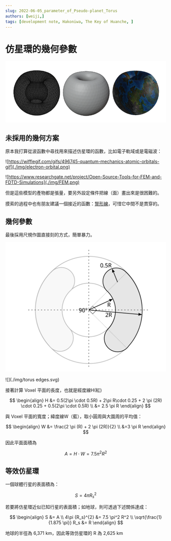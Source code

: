 ```yaml
---
slug: 2022-06-05_parameter_of_Pseudo-planet_Torus
authors: [weiji,]
tags: [development note, Hakoniwa, The Key of Huanche, ]
--- 
```


# 仿星環的幾何參數

<head>
  <meta property="og:image" content="https://i.imgur.com/AKPhcgT.png" />
</head>

![](./img/Pseudo-planet_Torus.png)

## 未採用的幾何方案

原本我打算從波函數中尋找用來描述仿星環的函數，比如電子軌域或是電磁波：

![https://wifflegif.com/gifs/496745-quantum-mechanics-atomic-orbitals-gif](./img/electron-orbital.png)

![https://www.researchgate.net/project/Open-Source-Tools-for-FEM-and-FDTD-Simulations](./img/FEM.png)

但是這些模型的產物都是張量，要另外設定條件把線（面）畫出來是很困難的。

摸索的過程中也有朋友建議一個接近的函數：[腎形線](https://en.wikipedia.org/wiki/Nephroid)，可惜它中間不是貫穿的。

## 幾何參數

最後採用尺規作圖直接刻的方式，簡單暴力。

![](./img/torus_parameter.svg)

![](./img/torus edges.svg)

接著計算 Voxel 平面的長度，也就是經度線H(紅)

$$
\begin{align}
H 
&= 0.5(2\pi \cdot 0.5R) + 2\pi R\cdot 0.25 + 2 \pi (2R) \cdot 0.25 + 0.5(2\pi \cdot 0.5R) \\
&= 2.5 \pi R
\end{align}
$$

與 Voxel 平面的寬度；緯度線W（藍），取小圓周與大園周的平均值：

$$
\begin{align}
W 
&= \frac{2 \pi (R) + 2 \pi (2R)}{2} \\
&=3 \pi R
\end{align}
$$

因此平面面積為

$$
A = H \cdot W = 7.5 \pi^2 R^2
$$

## 等效仿星環

一個球體行星的表面積為：

$$
S = 4\pi {R_s}^{2}
$$

若要將仿星環近似已知行星的表面積；如地球，則可透過下述關係達成：

$$
\begin{align}
S &= A \\
4\pi {R_s}^{2} &= 7.5 \pi^2 R^2 \\
\sqrt{\frac{1}{1.875 \pi}} R_s &= R
\end{align}
$$

地球的半徑為 6,371 km，因此等效仿星環的 R 為 2,625 km
